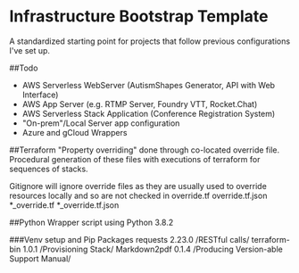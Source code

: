 # Infrastructure Bootstrap Template
A standardized starting point for projects that follow previous configurations I've set up.

##Todo
- AWS Serverless WebServer (AutismShapes Generator, API with Web Interface)
- AWS App Server (e.g. RTMP Server, Foundry VTT, Rocket.Chat)
- AWS Serverless Stack Application (Conference Registration System)
- "On-prem"/Local Server app configuration
- Azure and gCloud Wrappers

##Terraform
"Property overriding" done through co-located override file. Procedural generation of these files with executions of 
terraform for sequences of stacks.

Gitignore will ignore override files as they are usually used to override resources locally and so are not checked in
    override.tf
    override.tf.json
    *_override.tf
    *_override.tf.json

##Python
Wrapper script using Python 3.8.2

###Venv setup and Pip Packages
requests 2.23.0      /RESTful calls/
terraform-bin 1.0.1  /Provisioning Stack/ 
Markdown2pdf 0.1.4   /Producing Version-able Support Manual/
